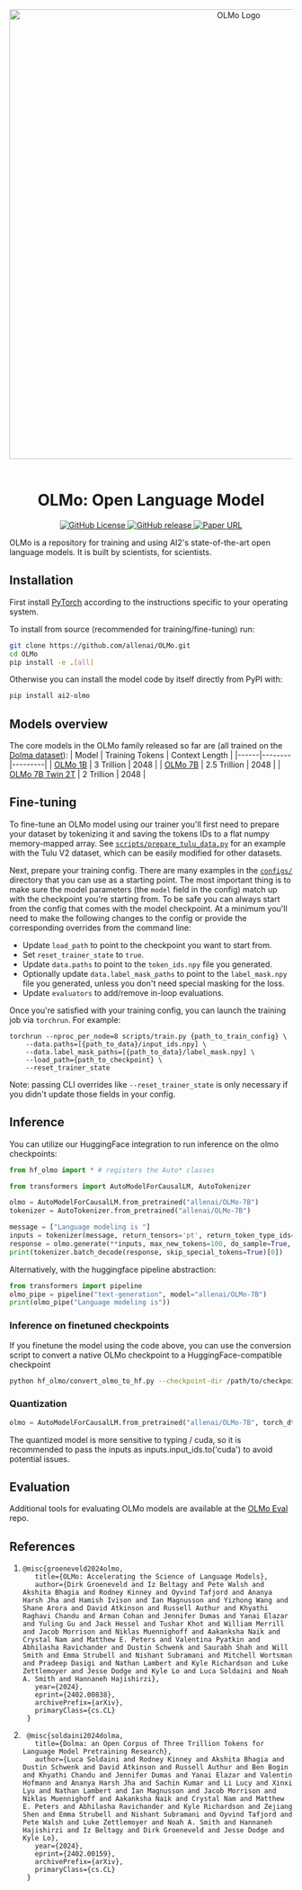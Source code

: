 <div align="center">
  <!-- <img src="https://github.com/allenai/OLMo/assets/8812459/774ac485-a535-4768-8f7c-db7be20f5cc3" width="300"/> -->
  <img src="https://allenai.org/olmo/olmo-7b-animation.gif" alt="OLMo Logo" width="800" style="margin-left:'auto' margin-right:'auto' display:'block'"/>
  <br>
  <br>
  <h1>OLMo: Open Language Model</h1>
</div>
<p align="center">
  <a href="https://github.com/allenai/OLMo/blob/main/LICENSE">
    <img alt="GitHub License" src="https://img.shields.io/github/license/allenai/OLMo">
  </a>
  <a href="https://github.com/allenai/OLMo/releases">
    <img alt="GitHub release" src="https://img.shields.io/github/release/allenai/OLMo.svg">
  </a>
  <a href="https://arxiv.org/pdf/2402.00838.pdf">
    <img alt="Paper URL" src="https://img.shields.io/badge/arxiv-2402.00838-blue">
  </a>
</p>

OLMo is a repository for training and using AI2's state-of-the-art open language models. 
It is built by scientists, for scientists.

## Installation

First install [PyTorch](https://pytorch.org) according to the instructions specific to your operating system.

To install from source (recommended for training/fine-tuning) run:

```bash
git clone https://github.com/allenai/OLMo.git
cd OLMo
pip install -e .[all]
```

Otherwise you can install the model code by itself directly from PyPI with:

```bash
pip install ai2-olmo
```

## Models overview

The core models in the OLMo family released so far are (all trained on the [Dolma dataset](https://huggingface.co/datasets/allenai/dolma)): 
| Model | Training Tokens | Context Length |
|------|--------|---------|
| [OLMo 1B](https://huggingface.co/allenai/OLMo-1B)   | 3 Trillion | 2048  |
| [OLMo 7B](https://huggingface.co/allenai/OLMo-7B) | 2.5 Trillion   |  2048  |
| [OLMo 7B Twin 2T](https://huggingface.co/allenai/OLMo-7B-Twin-2T) | 2 Trillion  |   2048  |


## Fine-tuning

To fine-tune an OLMo model using our trainer you'll first need to prepare your dataset by tokenizing it and saving the tokens IDs to a flat numpy memory-mapped array. See [`scripts/prepare_tulu_data.py`](./scripts/prepare_tulu_data.py) for an example with the Tulu V2 dataset, which can be easily modified for other datasets.

Next, prepare your training config. There are many examples in the [`configs/`](./configs) directory that you can use as a starting point. The most important thing is to make sure the model parameters (the `model` field in the config) match up with the checkpoint you're starting from. To be safe you can always start from the config that comes with the model checkpoint. At a minimum you'll need to make the following changes to the config or provide the corresponding overrides from the command line:

- Update `load_path` to point to the checkpoint you want to start from.
- Set `reset_trainer_state` to `true`.
- Update `data.paths` to point to the `token_ids.npy` file you generated.
- Optionally update `data.label_mask_paths` to point to the `label_mask.npy` file you generated, unless you don't need special masking for the loss.
- Update `evaluators` to add/remove in-loop evaluations.

Once you're satisfied with your training config, you can launch the training job via `torchrun`. For example:

```
torchrun --nproc_per_node=8 scripts/train.py {path_to_train_config} \
    --data.paths=[{path_to_data}/input_ids.npy] \
    --data.label_mask_paths=[{path_to_data}/label_mask.npy] \
    --load_path={path_to_checkpoint} \
    --reset_trainer_state
```

Note: passing CLI overrides like `--reset_trainer_state` is only necessary if you didn't update those fields in your config.


## Inference

You can utilize our HuggingFace integration to run inference on the olmo checkpoints:

```python
from hf_olmo import * # registers the Auto* classes

from transformers import AutoModelForCausalLM, AutoTokenizer

olmo = AutoModelForCausalLM.from_pretrained("allenai/OLMo-7B")
tokenizer = AutoTokenizer.from_pretrained("allenai/OLMo-7B")

message = ["Language modeling is "]
inputs = tokenizer(message, return_tensors='pt', return_token_type_ids=False)
response = olmo.generate(**inputs, max_new_tokens=100, do_sample=True, top_k=50, top_p=0.95)
print(tokenizer.batch_decode(response, skip_special_tokens=True)[0])
```

Alternatively, with the huggingface pipeline abstraction:

```python
from transformers import pipeline
olmo_pipe = pipeline("text-generation", model="allenai/OLMo-7B")
print(olmo_pipe("Language modeling is"))
```


### Inference on finetuned checkpoints

If you finetune the model using the code above, you can use the conversion script to convert a native OLMo checkpoint to a HuggingFace-compatible checkpoint

```bash
python hf_olmo/convert_olmo_to_hf.py --checkpoint-dir /path/to/checkpoint
```

### Quantization

```python
olmo = AutoModelForCausalLM.from_pretrained("allenai/OLMo-7B", torch_dtype=torch.float16, load_in_8bit=True)  # requires bitsandbytes
```

The quantized model is more sensitive to typing / cuda, so it is recommended to pass the inputs as inputs.input_ids.to('cuda') to avoid potential issues.


## Evaluation

Additional tools for evaluating OLMo models are available at the [OLMo Eval](https://github.com/allenai/ai2-olmo-eval) repo.


## References

1. ```
   @misc{groeneveld2024olmo,
      title={OLMo: Accelerating the Science of Language Models}, 
      author={Dirk Groeneveld and Iz Beltagy and Pete Walsh and Akshita Bhagia and Rodney Kinney and Oyvind Tafjord and Ananya Harsh Jha and Hamish Ivison and Ian Magnusson and Yizhong Wang and Shane Arora and David Atkinson and Russell Authur and Khyathi Raghavi Chandu and Arman Cohan and Jennifer Dumas and Yanai Elazar and Yuling Gu and Jack Hessel and Tushar Khot and William Merrill and Jacob Morrison and Niklas Muennighoff and Aakanksha Naik and Crystal Nam and Matthew E. Peters and Valentina Pyatkin and Abhilasha Ravichander and Dustin Schwenk and Saurabh Shah and Will Smith and Emma Strubell and Nishant Subramani and Mitchell Wortsman and Pradeep Dasigi and Nathan Lambert and Kyle Richardson and Luke Zettlemoyer and Jesse Dodge and Kyle Lo and Luca Soldaini and Noah A. Smith and Hannaneh Hajishirzi},
      year={2024},
      eprint={2402.00838},
      archivePrefix={arXiv},
      primaryClass={cs.CL}
    }
   ```
2. ```
    @misc{soldaini2024dolma,
      title={Dolma: an Open Corpus of Three Trillion Tokens for Language Model Pretraining Research}, 
      author={Luca Soldaini and Rodney Kinney and Akshita Bhagia and Dustin Schwenk and David Atkinson and Russell Authur and Ben Bogin and Khyathi Chandu and Jennifer Dumas and Yanai Elazar and Valentin Hofmann and Ananya Harsh Jha and Sachin Kumar and Li Lucy and Xinxi Lyu and Nathan Lambert and Ian Magnusson and Jacob Morrison and Niklas Muennighoff and Aakanksha Naik and Crystal Nam and Matthew E. Peters and Abhilasha Ravichander and Kyle Richardson and Zejiang Shen and Emma Strubell and Nishant Subramani and Oyvind Tafjord and Pete Walsh and Luke Zettlemoyer and Noah A. Smith and Hannaneh Hajishirzi and Iz Beltagy and Dirk Groeneveld and Jesse Dodge and Kyle Lo},
      year={2024},
      eprint={2402.00159},
      archivePrefix={arXiv},
      primaryClass={cs.CL}
    }
   ```

